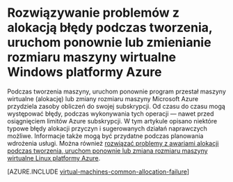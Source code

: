 <properties
    pageTitle="Rozwiązywanie problemów z błędy alokacji maszyn wirtualnych systemu Windows | Microsoft Azure"
    description="Rozwiązywanie problemów z alokacją błędy podczas tworzenia, uruchom ponownie lub zmienianie rozmiaru maszyn wirtualnych systemu Windows platformy Azure"
    services="virtual-machines-windows, azure-resource-manager"
    documentationCenter=""
    authors="JiangChen79"
    manager="felixwu"
    editor=""
    tags="top-support-issue,azure-resource-manager,azure-service-management"/>

<tags
    ms.service="virtual-machines-windows"
    ms.workload="na"
    ms.tgt_pltfrm="vm-windows"
    ms.devlang="na"
    ms.topic="article"
    ms.date="02/02/2016"
    ms.author="cjiang"/>

# <a name="troubleshoot-allocation-failures-when-you-create-restart-or-resize-windows-vms-in-azure"></a>Rozwiązywanie problemów z alokacją błędy podczas tworzenia, uruchom ponownie lub zmienianie rozmiaru maszyny wirtualne Windows platformy Azure

Podczas tworzenia maszyny, uruchom ponownie program przestał maszyny wirtualne (alokację) lub zmiany rozmiaru maszyny Microsoft Azure przydziela zasoby obliczeń do swojej subskrypcji. Od czasu do czasu mogą występować błędy, podczas wykonywania tych operacji — nawet przed osiągnięciem limitów Azure subskrypcji. W tym artykule opisano niektóre typowe błędy alokacji przyczyn i sugerowanych działań naprawczych możliwe. Informacje także mogą być przydatne podczas planowania wdrożenia usługi. Można również [rozwiązać problemy z awariami alokacji podczas tworzenia, uruchom ponownie lub zmiana rozmiaru maszyny wirtualne Linux platformy Azure](virtual-machines-linux-allocation-failure.md).

[AZURE.INCLUDE [virtual-machines-common-allocation-failure](../../includes/virtual-machines-common-allocation-failure.md)]
